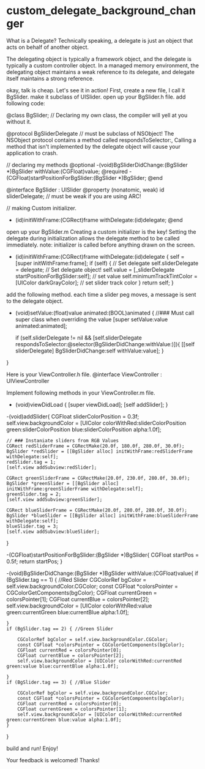 custom_delegate_background_changer
==================================

What is a Delegate?
Technically speaking, a delegate is just an object that acts on behalf of another object. 

The delegating object is typically a framework object, and the delegate is typically a custom controller object. In a managed memory environment, the delegating object maintains a weak reference to its delegate, and delegate itself maintains a strong reference.

okay, talk is cheap. Let's see it in action!
First, create a new file, I call it BgSlider. make it subclass of UISlider.
open up your BgSlider.h file.
add following code:

@class BgSlider; 
// Declaring my own class, the compiler will yell at you without it. 

@protocol BgSliderDelegate <NSObject> // must be subclass of NSObject! The NSObject protocol contains a method called respondsToSelector:, Calling a method that isn't implemented by the delegate object will cause your application to crash.

// declaring my methods
@optional
-(void)BgSliderDidChange:(BgSlider *)BgSlider withValue:(CGFloat)value;
@required
-(CGFloat)startPositionForBgSlider:(BgSlider *)BgSlider;
@end

@interface BgSlider : UISlider
@property (nonatomic, weak) id <BgSliderDelegate> sliderDelegate; // must be weak if you are using ARC!

// making Custom initializer. 
- (id)initWithFrame:(CGRect)frame withDelegate:(id<BgSliderDelegate>)delegate;
@end

open up your BgSlider.m 
Creating a custom initializer is the key! Setting the delegate during initialization allows the delegate method to be called immediately.
note: initializer is called before anything drawn on the screen.

- (id)initWithFrame:(CGRect)frame withDelegate:(id<BgSliderDelegate>)delegate
{
    self = [super initWithFrame:frame];
    if (self) {
        // Set delegate
        self.sliderDelegate = delegate; // Set delegate object!
        self.value = [_sliderDelegate startPositionForBgSlider:self]; // set value
        self.minimumTrackTintColor = [UIColor darkGrayColor]; // set  slider track color
    }
    return self;
}

add the following method.
each time a slider peg moves, a message is sent to the delegate object.

- (void)setValue:(float)value animated:(BOOL)animated
{
    //### Must call super class when overriding the value
    [super setValue:value animated:animated];
    
    if (self.sliderDelegate != nil && [self.sliderDelegate respondsToSelector:@selector(BgSliderDidChange:withValue:)]){
		[[self sliderDelegate] BgSliderDidChange:self withValue:value];
	}
    
}

Here is your ViewController.h file.
@interface ViewController : UIViewController <BgSliderDelegate>

Implement following methods in your ViewController.m file.

- (void)viewDidLoad
{
    [super viewDidLoad];
	[self addSlider];
}

-(void)addSlider{
    CGFloat sliderColorPosition = 0.3f;
    self.view.backgroundColor = [UIColor colorWithRed:sliderColorPosition green:sliderColorPosition blue:sliderColorPosition alpha:1.0f];
    
    // ### Instaniate sliders from RGB Values
    CGRect redSliderFrame = CGRectMake(20.0f, 180.0f, 280.0f, 30.0f);
    BgSlider *redSlider = [[BgSlider alloc] initWithFrame:redSliderFrame withDelegate:self];
    redSlider.tag = 1;
    [self.view addSubview:redSlider];
    
    CGRect greenSliderFrame = CGRectMake(20.0f, 230.0f, 280.0f, 30.0f);
    BgSlider *greenSlider = [[BgSlider alloc] initWithFrame:greenSliderFrame withDelegate:self];
    greenSlider.tag = 2;
    [self.view addSubview:greenSlider];
    
    CGRect blueSliderFrame = CGRectMake(20.0f, 280.0f, 280.0f, 30.0f);
    BgSlider *blueSlider = [[BgSlider alloc] initWithFrame:blueSliderFrame withDelegate:self];
    blueSlider.tag = 3;
    [self.view addSubview:blueSlider];
}

-(CGFloat)startPositionForBgSlider:(BgSlider *)BgSlider{
    CGFloat startPos = 0.5f;
    return startPos;
}

-(void)BgSliderDidChange:(BgSlider *)BgSlider withValue:(CGFloat)value{
    if (BgSlider.tag == 1) { //Red Slider
        CGColorRef bgColor = self.view.backgroundColor.CGColor;
        const CGFloat *colorsPointer = CGColorGetComponents(bgColor);
        CGFloat currentGreen = colorsPointer[1];
        CGFloat currentBlue = colorsPointer[2];
        self.view.backgroundColor = [UIColor colorWithRed:value green:currentGreen blue:currentBlue alpha:1.0f];

    }
    if (BgSlider.tag == 2) { //Green Slider
        
        CGColorRef bgColor = self.view.backgroundColor.CGColor;
        const CGFloat *colorsPointer = CGColorGetComponents(bgColor);
        CGFloat currentRed = colorsPointer[0];
        CGFloat currentBlue = colorsPointer[2];
        self.view.backgroundColor = [UIColor colorWithRed:currentRed green:value blue:currentBlue alpha:1.0f];
        
    }
    if (BgSlider.tag == 3) { //Blue Slider
        
        CGColorRef bgColor = self.view.backgroundColor.CGColor;
        const CGFloat *colorsPointer = CGColorGetComponents(bgColor);
        CGFloat currentRed = colorsPointer[0];
        CGFloat currentGreen = colorsPointer[1];
        self.view.backgroundColor = [UIColor colorWithRed:currentRed green:currentGreen blue:value alpha:1.0f];
    }

}

build and run!
Enjoy!

Your feedback is welcomed!
Thanks!



